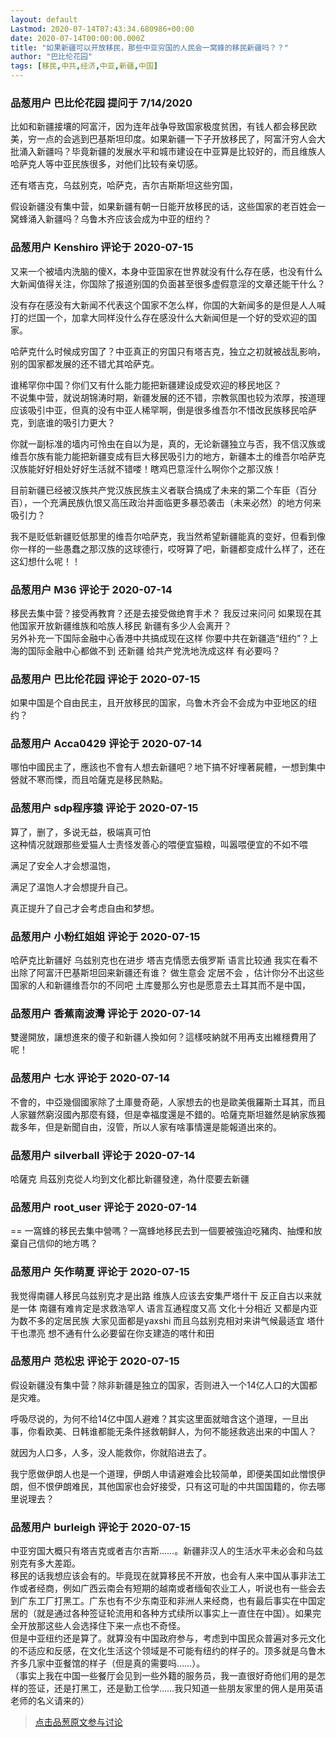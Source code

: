 ```yaml
---
layout: default
Lastmod: 2020-07-14T07:43:34.680986+00:00
date: 2020-07-14T00:00:00.000Z
title: "如果新疆可以开放移民，那些中亚穷国的人民会一窝蜂的移民新疆吗？？"
author: "巴比伦花园"
tags: [移民,中共,经济,中亚,新疆,中国]
---
```



### 品葱用户 **巴比伦花园** 提问于 7/14/2020
    
比如和新疆接壤的阿富汗，因为连年战争导致国家极度贫困，有钱人都会移民欧美，穷一点的会逃到巴基斯坦印度。如果新疆一下子开放移民了，阿富汗穷人会大批涌入新疆吗？毕竟新疆的发展水平和城市建设在中亚算是比较好的，而且维族人哈萨克人等中亚民族很多，对他们比较有亲切感。  
  
还有塔吉克，乌兹别克，哈萨克，吉尔吉斯斯坦这些穷国，  
  
假设新疆没有集中营，如果新疆有朝一日能开放移民的话，这些国家的老百姓会一窝蜂涌入新疆吗？乌鲁木齐应该会成为中亚的纽约？
    
                

### 品葱用户 **Kenshiro** 评论于 2020-07-15
        
又来一个被墙内洗脑的傻X，本身中亚国家在世界就没有什么存在感，也没有什么大新闻值得关注，你国除了报道别国的负面甚至很多虚假意淫的文章还能干什么？  
  
没有存在感没有大新闻不代表这个国家不怎么样，你国的大新闻多的是但是人人喊打的烂国一个，加拿大同样没什么存在感没什么大新闻但是一个好的受欢迎的国家。  
  
哈萨克什么时候成穷国了？中亚真正的穷国只有塔吉克，独立之初就被战乱影响，别的国家都发展的还不错尤其哈萨克。  
  
谁稀罕你中国？你们又有什么能力能把新疆建设成受欢迎的移民地区？  
不说集中营，就说胡锦涛时期，新疆发展的还不错，宗教氛围也较为浓厚，按道理应该吸引中亚，但真的没有中亚人稀罕啊，倒是很多维吾尔不惜改民族移民哈萨克，到底谁的吸引力更大？  
  
你就一副标准的墙内可怜虫在自以为是，真的，无论新疆独立与否，我不信汉族或维吾尔族有能力能把新疆变成有巨大移民吸引力的地方，新疆本土的维吾尔哈萨克汉族能好好相处好好生活就不错喽！瞎鸡巴意淫什么啊你个之那汉族！  
  
目前新疆已经被汉族共产党汉族民族主义者联合搞成了未来的第二个车臣（百分百），一个充满民族仇恨又高压政治并面临更多暴恐袭击（未来必然）的地方何来吸引力？  
  
我不是贬低新疆贬低那里的维吾尔哈萨克，我当然希望新疆能真的变好，但看到像你一样的一些愚蠢之那汉族的这球德行，哎呀算了吧，新疆都变成什么样了，还在这幻想什么呢！！
        
                

### 品葱用户 **M36** 评论于 2020-07-14
        
移民去集中营？接受再教育？还是去接受做绝育手术？ 我反过来问问 如果现在其他国家开放新疆维族和哈族人移民 新疆有多少人会离开？  
另外补充一下国际金融中心香港中共搞成现在这样 你要中共在新疆造“纽约”？上海的国际金融中心都做不到 还新疆 给共产党洗地洗成这样 有必要吗？
        
                

### 品葱用户 **巴比伦花园** 评论于 2020-07-15
        
如果中国是个自由民主，且开放移民的国家，乌鲁木齐会不会成为中亚地区的纽约？
        
                

### 品葱用户 **Acca0429** 评论于 2020-07-14
        
哪怕中國民主了，應該也不會有人想去新疆吧？地下搞不好埋著屍體，一想到集中營就不寒而慄，而且哈薩克是移民熱點。
        
                

### 品葱用户 **sdp程序猿** 评论于 2020-07-15
        
算了，删了，多说无益，极端真可怕  
这种情况就跟那些爱猫人士责怪发善心的喂便宜猫粮，叫嚣喂便宜的不如不喂  
  
  
  
满足了安全人才会想温饱，  
  
满足了温饱人才会想提升自己。  
  
真正提升了自己才会考虑自由和梦想。
        
                

### 品葱用户 **小粉红姐姐** 评论于 2020-07-15
        
哈萨克比新疆好 乌兹别克也在进步 塔吉克情愿去俄罗斯 语言比较通 我实在看不出除了阿富汗巴基斯坦回来新疆还有谁？ 做生意会 定居不会 ，估计你分不出这些国家的人和新疆维吾尔的不同吧 土库曼那么穷也是愿意去土耳其而不是中国，
        
                

### 品葱用户 **香蕉南波灣** 评论于 2020-07-14
        
雙邊開放，讓想進來的傻子和新疆人換如何？這樣吱納就不用再支出維穩費用了呢！
        
                

### 品葱用户 **七水** 评论于 2020-07-14
        
不會的，中亞幾個國家除了土庫曼奇葩，人家想去的也是歐美俄羅斯土耳其，而且人家雖然窮沒國內那麼有錢，但是幸福度還是不錯的。哈薩克斯坦雖然是納家族獨裁多年，但是新聞自由，沒管，所以人家有啥事情還是能報道出來的。
        
                

### 品葱用户 **silverball** 评论于 2020-07-14
        
哈薩克 烏茲別克從人均到文化都比新疆發達，為什麼要去新疆
        
                

### 品葱用户 **root_user** 评论于 2020-07-14
        
\== 一窩蜂的移民去集中營嗎？一窩蜂地移民去到一個要被強迫吃豬肉、抽煙和放棄自己信仰的地方嗎？
        
                

### 品葱用户 **矢作萌夏** 评论于 2020-07-15
        
我觉得南疆人移民乌兹别克才是出路 维族人应该去安集严塔什干 反正自古以来就是一体 南疆有难肯定是求救浩罕人 语言互通程度又高 文化十分相近 又都是内亚为数不多的定居民族 大家见面都是yaxshi 而且乌兹别克相对来讲气候最适宜 塔什干也漂亮 想不通有什么必要留在你支建造的喀什和田
        
                

### 品葱用户 **范松忠** 评论于 2020-07-15
        
假设新疆没有集中营？除非新疆是独立的国家，否则进入一个14亿人口的大国都是灾难。  
  
呼吸尽说的，为何不给14亿中国人避难？其实这里面就暗含这个道理，一旦出事，你看欧美、日韩谁都能无条件拯救朝鲜人，为何不能拯救逃出来的中国人？  
  
就因为人口多，人多，没人能救你，你就陷进去了。  
  
我宁愿做伊朗人也是一个道理，伊朗人申请避难会比较简单，即便美国如此憎恨伊朗，但不恨伊朗难民，其他国家也会好接受，只有这可耻的中共国国籍的，你去哪里说理去？
        
                

### 品葱用户 **burleigh** 评论于 2020-07-15
        
中亚穷国大概只有塔吉克或者吉尔吉斯……。新疆非汉人的生活水平未必会和乌兹别克有多大差距。  
移民的话我想应该会有的。毕竟现在就算移民不开放，也会有人来中国从事非法工作或者经商，例如广西云南会有短期的越南或者缅甸农业工人，听说也有一些会去到广东工厂打黑工。广东也有不少东南亚和非洲人来经商，也有最后事实在中国定居的（就是通过各种签证轮流用和各种方式续所以事实上一直住在中国）。如果完全开放那这些人会选择住下来一点也不奇怪。  
但是中亚纽约还是算了。就算没有中国政府参与，考虑到中国民众普遍对多元文化的不适应和反感，在文化生活这个领域是不可能有纽约的样子的。顶多就是乌鲁木齐多几家中亚餐馆的样子（但是真的需要吗……）。  
（事实上我在中国一些餐厅会见到一些外籍的服务员，我一直很好奇他们用的是怎样的签证，还是打黑工，还是勤工俭学……我只知道一些朋友家里的佣人是用英语老师的名义请来的）
        
                





> [点击品葱原文参与讨论](https://pincong.rocks/question/28481)


